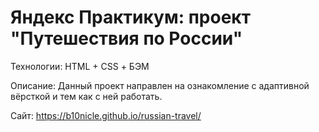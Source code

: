 # Яндекс Практикум: проект "Путешествия по России"

Технологии: HTML + CSS + БЭМ

Описание: Данный проект направлен на ознакомление с адаптивной вёрсткой и тем как с ней работать.

Сайт: https://b10nicle.github.io/russian-travel/
